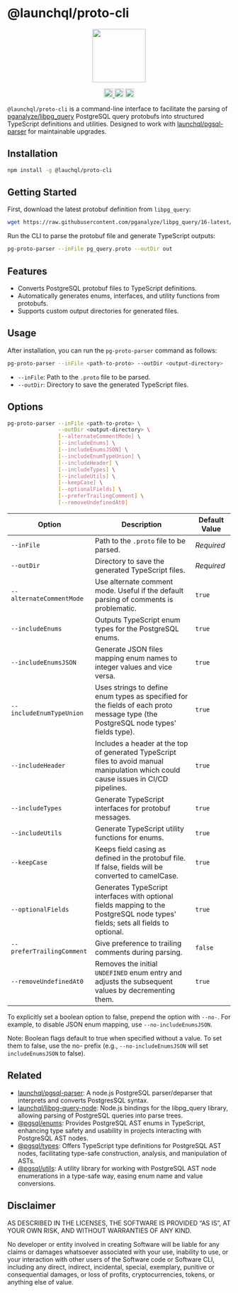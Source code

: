 # @launchql/proto-cli

<p align="center" width="100%">
  <img height="120" src="https://github.com/launchql/pgsql-parser/assets/545047/6440fa7d-918b-4a3b-8d1b-755d85de8bea" />
</p>

<p align="center" width="100%">
  <a href="https://github.com/launchql/pg-proto-parser/actions/workflows/run-tests.yaml">
    <img height="20" src="https://github.com/launchql/pg-proto-parser/actions/workflows/run-tests.yaml/badge.svg" />
  </a>
   <a href="https://github.com/launchql/pg-proto-parser/blob/main/LICENSE-MIT"><img height="20" src="https://img.shields.io/badge/license-MIT-blue.svg"></a>
   <a href="https://github.com/launchql/pg-proto-parser/blob/main/LICENSE-Apache"><img height="20" src="https://img.shields.io/badge/license-Apache-blue.svg"></a>
</p>

`@launchql/proto-cli` is a command-line interface to facilitate the parsing of [pganalyze/libpg_query](https://github.com/pganalyze/libpg_query) PostgreSQL query protobufs into structured TypeScript definitions and utilities. Designed to work with [launchql/pgsql-parser](https://github.com/launchql/pgsql-parser) for maintainable upgrades.

## Installation

```bash
npm install -g @lauchql/proto-cli
```

## Getting Started

First, download the latest protobuf definition from `libpg_query`:

```bash
wget https://raw.githubusercontent.com/pganalyze/libpg_query/16-latest/protobuf/pg_query.proto
```


Run the CLI to parse the protobuf file and generate TypeScript outputs:

```bash
pg-proto-parser --inFile pg_query.proto --outDir out
```


## Features

- Converts PostgreSQL protobuf files to TypeScript definitions.
- Automatically generates enums, interfaces, and utility functions from protobufs.
- Supports custom output directories for generated files.


## Usage

After installation, you can run the `pg-proto-parser` command as follows:

```bash
pg-proto-parser --inFile <path-to-proto> --outDir <output-directory>
```

- `--inFile`: Path to the `.proto` file to be parsed.
- `--outDir`: Directory to save the generated TypeScript files.

## Options

```bash
pg-proto-parser --inFile <path-to-proto> \
                --outDir <output-directory> \
                [--alternateCommentMode] \
                [--includeEnums] \
                [--includeEnumsJSON] \
                [--includeEnumTypeUnion] \
                [--includeHeader] \
                [--includeTypes] \
                [--includeUtils] \
                [--keepCase] \
                [--optionalFields] \
                [--preferTrailingComment] \
                [--removeUndefinedAt0]

```

| Option                        | Description                                                                                                                     | Default Value            |
|-------------------------------|---------------------------------------------------------------------------------------------------------------------------------|--------------------------|
| `--inFile`                    | Path to the `.proto` file to be parsed.                                                                                         | *Required*               |
| `--outDir`                    | Directory to save the generated TypeScript files.                                                                               | *Required*               |
| `--alternateCommentMode`      | Use alternate comment mode. Useful if the default parsing of comments is problematic.                                           | `true`                   |
| `--includeEnums`              | Outputs TypeScript enum types for the PostgreSQL enums.                                                                         | `true`                   |
| `--includeEnumsJSON`          | Generate JSON files mapping enum names to integer values and vice versa.                                                        | `true`                   |
| `--includeEnumTypeUnion`      | Uses strings to define enum types as specified for the fields of each proto message type (the PostgreSQL node types' fields type). | `true`                  |
| `--includeHeader`             | Includes a header at the top of generated TypeScript files to avoid manual manipulation which could cause issues in CI/CD pipelines. | `true`                |
| `--includeTypes`              | Generate TypeScript interfaces for protobuf messages.                                                                           | `true`                   |
| `--includeUtils`              | Generate TypeScript utility functions for enums.                                                                                | `true`                   |
| `--keepCase`                  | Keeps field casing as defined in the protobuf file. If false, fields will be converted to camelCase.                           | `true`                   |
| `--optionalFields`            | Generates TypeScript interfaces with optional fields mapping to the PostgreSQL node types' fields; sets all fields to optional. | `true`                   |
| `--preferTrailingComment`     | Give preference to trailing comments during parsing.                                                                            | `false`                  |
| `--removeUndefinedAt0`        | Removes the initial `UNDEFINED` enum entry and adjusts the subsequent values by decrementing them.                             | `true`                   |


To explicitly set a boolean option to false, prepend the option with `--no-`. For example, to disable JSON enum mapping, use `--no-includeEnumsJSON`.

Note: Boolean flags default to true when specified without a value. To set them to false, use the no- prefix (e.g., `--no-includeEnumsJSON` will set `includeEnumsJSON` to false).

## Related

* [launchql/pgsql-parser](https://github.com/launchql/pgsql-parser): A node.js PostgreSQL parser/deparser that interprets and converts PostgresSQL syntax.
* [launchql/libpg-query-node](https://github.com/launchql/libpg-query-node): Node.js bindings for the libpg_query library, allowing parsing of PostgreSQL queries into parse trees.
* [@pgsql/enums](https://github.com/launchql/pgsql-parser/tree/main/packages/enums): Provides PostgreSQL AST enums in TypeScript, enhancing type safety and usability in projects interacting with PostgreSQL AST nodes.
* [@pgsql/types](https://github.com/launchql/pgsql-parser/tree/main/packages/types): Offers TypeScript type definitions for PostgreSQL AST nodes, facilitating type-safe construction, analysis, and manipulation of ASTs.
* [@pgsql/utils](https://github.com/launchql/pgsql-parser/tree/main/packages/utils): A utility library for working with PostgreSQL AST node enumerations in a type-safe way, easing enum name and value conversions.

## Disclaimer

AS DESCRIBED IN THE LICENSES, THE SOFTWARE IS PROVIDED “AS IS”, AT YOUR OWN RISK, AND WITHOUT WARRANTIES OF ANY KIND.

No developer or entity involved in creating Software will be liable for any claims or damages whatsoever associated with your use, inability to use, or your interaction with other users of the Software code or Software CLI, including any direct, indirect, incidental, special, exemplary, punitive or consequential damages, or loss of profits, cryptocurrencies, tokens, or anything else of value.

